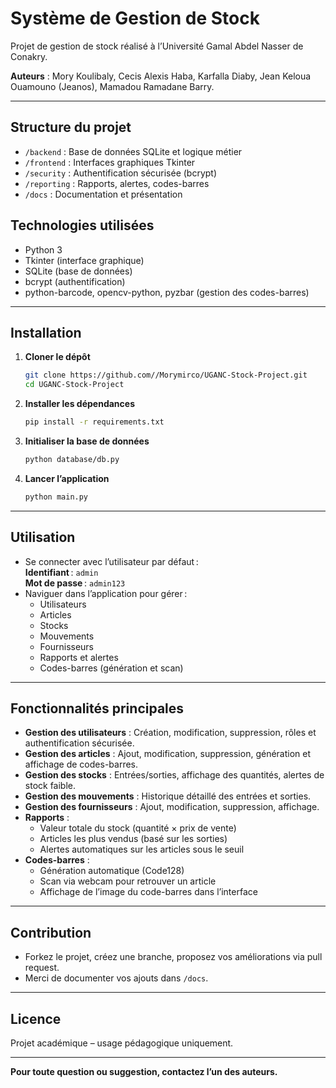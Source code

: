# Système de Gestion de Stock

Projet de gestion de stock réalisé à l’Université Gamal Abdel Nasser de Conakry.

**Auteurs** : Mory Koulibaly, Cecis Alexis Haba, Karfalla Diaby, Jean Keloua Ouamouno (Jeanos), Mamadou Ramadane Barry.

---

## Structure du projet

- `/backend` : Base de données SQLite et logique métier
- `/frontend` : Interfaces graphiques Tkinter
- `/security` : Authentification sécurisée (bcrypt)
- `/reporting` : Rapports, alertes, codes-barres
- `/docs` : Documentation et présentation

## Technologies utilisées

- Python 3
- Tkinter (interface graphique)
- SQLite (base de données)
- bcrypt (authentification)
- python-barcode, opencv-python, pyzbar (gestion des codes-barres)

---

## Installation

1. **Cloner le dépôt**

   ```bash
   git clone https://github.com//Morymirco/UGANC-Stock-Project.git
   cd UGANC-Stock-Project
   ```

2. **Installer les dépendances**

   ```bash
   pip install -r requirements.txt
   ```

3. **Initialiser la base de données**

   ```bash
   python database/db.py
   ```

4. **Lancer l’application**
   ```bash
   python main.py
   ```

---

## Utilisation

- Se connecter avec l’utilisateur par défaut :  
  **Identifiant** : `admin`  
  **Mot de passe** : `admin123`
- Naviguer dans l’application pour gérer :
  - Utilisateurs
  - Articles
  - Stocks
  - Mouvements
  - Fournisseurs
  - Rapports et alertes
  - Codes-barres (génération et scan)

---

## Fonctionnalités principales

- **Gestion des utilisateurs** : Création, modification, suppression, rôles et authentification sécurisée.
- **Gestion des articles** : Ajout, modification, suppression, génération et affichage de codes-barres.
- **Gestion des stocks** : Entrées/sorties, affichage des quantités, alertes de stock faible.
- **Gestion des mouvements** : Historique détaillé des entrées et sorties.
- **Gestion des fournisseurs** : Ajout, modification, suppression, affichage.
- **Rapports** :
  - Valeur totale du stock (quantité × prix de vente)
  - Articles les plus vendus (basé sur les sorties)
  - Alertes automatiques sur les articles sous le seuil
- **Codes-barres** :
  - Génération automatique (Code128)
  - Scan via webcam pour retrouver un article
  - Affichage de l’image du code-barres dans l’interface

---

## Contribution

- Forkez le projet, créez une branche, proposez vos améliorations via pull request.
- Merci de documenter vos ajouts dans `/docs`.

---

## Licence

Projet académique – usage pédagogique uniquement.

---

**Pour toute question ou suggestion, contactez l’un des auteurs.**
